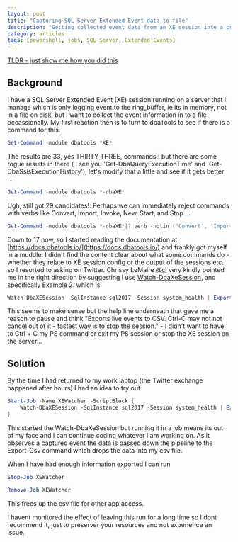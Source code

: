```yaml
---
layout: post
title: "Capturing SQL Server Extended Event data to file"
description: "Getting collected event data from an XE session into a csv file"
category: articles
tags: [powershell, jobs, SQL Server, Extended Events]
---
```


[TLDR - just show me how you did this](#solution)

## Background
I have a SQL Server Extended Event (XE) session running on a server that I manage which is only logging event to the ring_buffer, ie its in memory, not in a file on disk, but I want to collect the event information in to a file occassionally. My first reaction then is to turn to dbaTools to see if there is a command for this.

```powershell
Get-Command -module dbatools *XE*
```
The results are 33, yes THIRTY THREE, commands!! but there are some rogue results in there ( I see you 'Get-DbaQueryExecutionTime' and 'Get-DbaSsisExecutionHistory'), let's modify that a little and see if it gets better ...
```powershell
Get-Command -module dbatools *-dbaXE*
```
Ugh, still got 29 candidates!. Perhaps we can immediately reject commands with verbs like Convert, Import, Invoke, New, Start, and Stop ...
```powershell
Get-Command -module dbatools *-dbaXE*|? verb -notin ('Convert', 'Import', 'Invoke', 'New', 'Start', 'Stop')
```
Down to 17 now, so I started reading the documentation at [https://docs.dbatools.io/](https://docs.dbatools.io/) and frankly got myself in a muddle. I didn't find the content clear about what some commands do - whether they relate to XE session config or the output of the sessions etc. so I resorted to asking on Twitter. Chrissy LeMaire [@cl](http://twitter.com/cl) very kindly pointed me in the right direction by suggesting I use [Watch-DbaXeSession](https://docs.dbatools.io/Watch-DbaXESession), and specifically Example 2. which is 
```powershell
Watch-DbaXESession -SqlInstance sql2017 -Session system_health | Export-Csv -NoTypeInformation -Path C:\temp\system_health.csv
```
This seems to make sense but the help line underneath that gave me a reason to pause and think "Exports live events to CSV. Ctrl-C may not not cancel out of it - fastest way is to stop the session." - I didn't want to have to Ctrl + C my PS command or exit my PS session or stop the XE session on the server...

## <a name='solution'>Solution</a>

By the time I had returned to my work laptop (the Twitter exchange happened after hours) I had an idea to try out
```powershell
Start-Job -Name XEWatcher -ScriptBlock { 
    Watch-DbaXESession -SqlInstance sql2017 -Session system_health | Export-Csv -NoTypeInformation -Path '\\FileShare\Path\system_health.csv' -Append
} 
```
This started the Watch-DbaXeSession but running it in a job means its out of my face and I can continue coding whatever I am working on. As it observes a captured event the data is passed down the pipeline to the Export-Csv command which drops the data into my csv file. 

When I have had enough information exported I can run 
```powershell
Stop-Job XEWatcher

Remove-Job XEWatcher
```
This frees up the csv file for other app access.

I havent monitored the effect of leaving this run for a long time so I dont recommend it, just to preserver your resources and not experience an issue.

